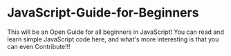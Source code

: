 # JavaScript-Guide-for-Beginners
 This will be an Open Guide for all beginners in JavaScript! You can read and learn simple JavaScript code here, and what's more interesting is that you can even Contribute!!! 
